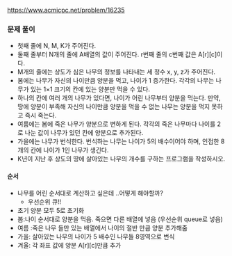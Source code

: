 https://www.acmicpc.net/problem/16235

### 문제 풀이
- 첫째 줄에 N, M, K가 주어진다.
- 둘째 줄부터 N개의 줄에 A배열의 값이 주어진다. r번째 줄의 c번째 값은 A[r][c]이다.
-  M개의 줄에는 상도가 심은 나무의 정보를 나타내는 세 정수 x, y, z가 주어진다. 
- 봄에는 나무가 자신의 나이만큼 양분을 먹고, 나이가 1 증가한다. 각각의 나무는 나무가 있는 1×1 크기의 칸에 있는 양분만 먹을 수 있다. 
- 하나의 칸에 여러 개의 나무가 있다면, 나이가 어린 나무부터 양분을 먹는다. 만약, 땅에 양분이 부족해 자신의 나이만큼 양분을 먹을 수 없는 나무는 양분을 먹지 못하고 즉시 죽는다.
- 여름에는 봄에 죽은 나무가 양분으로 변하게 된다. 각각의 죽은 나무마다 나이를 2로 나눈 값이 나무가 있던 칸에 양분으로 추가된다. 
- 가을에는 나무가 번식한다. 번식하는 나무는 나이가 5의 배수이어야 하며, 인접한 8개의 칸에 나이가 1인 나무가 생긴다. 
- K년이 지난 후 상도의 땅에 살아있는 나무의 개수를 구하는 프로그램을 작성하시오.


#### 순서

- 나무를 어린 순서대로 계산하고 싶은데 ..어떻게 해야할까?
    - 우선순위 큐!!
- 초기 양분 모두 5로 초기화
- 봄:나이 순서대로 양분을 먹음. 죽으면 다른 배열에 넣음 (우선순위 queue로 넣음)
- 여름 :죽은 나무 들만 있는 배열에서 나이의 절반 만큼 양분 추가해줌
- 가을: 살아있는 나무의 나이가 5 배수인 나무들 8영역으로 번식
- 겨울: 각 좌표 값에 양분 A[r][c]만큼 추가



